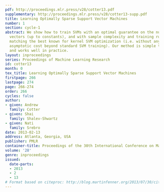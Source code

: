 ```yaml
---
pdf: http://proceedings.mlr.press/v28/cotter13.pdf
supplementary: http://proceedings.mlr.press/v28/cotter13-supp.pdf
title: Learning Optimally Sparse Support Vector Machines
number: 1
section: cycle-1
abstract: We show how to train SVMs with an optimal guarantee on the number of support
  vectors (up to constants), and with sample complexity and training runtime bounds
  matching the best known for kernel SVM optimization (i.e. without any additional
  asymptotic cost beyond standard SVM training). Our method is simple to implement
  and works well in practice.
layout: inproceedings
series: Proceedings of Machine Learning Research
id: cotter13
month: 0
tex_title: Learning Optimally Sparse Support Vector Machines
firstpage: 266
lastpage: 274
page: 266-274
order: 266
cycles: false
author:
- given: Andrew
  family: Cotter
- given: Shai
  family: Shalev-Shwartz
- given: Nati
  family: Srebro
date: 2013-02-13
address: Atlanta, Georgia, USA
publisher: PMLR
container-title: Proceedings of the 30th International Conference on Machine Learning
volume: '28'
genre: inproceedings
issued:
  date-parts:
  - 2013
  - 2
  - 13
# Format based on citeproc: http://blog.martinfenner.org/2013/07/30/citeproc-yaml-for-bibliographies/
---
```

